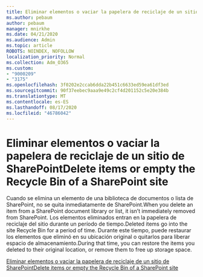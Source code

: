 ```yaml
---
title: Eliminar elementos o vaciar la papelera de reciclaje de un sitio de SharePoint
ms.author: pebaum
author: pebaum
manager: mnirkhe
ms.date: 04/21/2020
ms.audience: Admin
ms.topic: article
ROBOTS: NOINDEX, NOFOLLOW
localization_priority: Normal
ms.collection: Adm_O365
ms.custom:
- "9000209"
- "3175"
ms.openlocfilehash: 3f0202e2ccab6dda22b451c6633ed59ea61df3ed
ms.sourcegitcommit: 90f37eebec9aaa9e49c2cf4d201152c5e20e384b
ms.translationtype: MT
ms.contentlocale: es-ES
ms.lasthandoff: 08/17/2020
ms.locfileid: "46786042"
---
```

# <a name="delete-items-or-empty-the-recycle-bin-of-a-sharepoint-site"></a><span data-ttu-id="0bab9-102">Eliminar elementos o vaciar la papelera de reciclaje de un sitio de SharePoint</span><span class="sxs-lookup"><span data-stu-id="0bab9-102">Delete items or empty the Recycle Bin of a SharePoint site</span></span> 

<span data-ttu-id="0bab9-103">Cuando se elimina un elemento de una biblioteca de documentos o lista de SharePoint, no se quita inmediatamente de SharePoint.</span><span class="sxs-lookup"><span data-stu-id="0bab9-103">When you delete an item from a SharePoint document library or list, it isn’t immediately removed from SharePoint.</span></span> <span data-ttu-id="0bab9-104">Los elementos eliminados entran en la papelera de reciclaje del sitio durante un período de tiempo.</span><span class="sxs-lookup"><span data-stu-id="0bab9-104">Deleted items go into the site Recycle Bin for a period of time.</span></span> <span data-ttu-id="0bab9-105">Durante este tiempo, puede restaurar los elementos que eliminó en su ubicación original o quitarlos para liberar espacio de almacenamiento.</span><span class="sxs-lookup"><span data-stu-id="0bab9-105">During that time, you can restore the items you deleted to their original location, or remove them to free up storage space.</span></span>

[<span data-ttu-id="0bab9-106">Eliminar elementos o vaciar la papelera de reciclaje de un sitio de SharePoint</span><span class="sxs-lookup"><span data-stu-id="0bab9-106">Delete items or empty the Recycle Bin of a SharePoint site</span></span>](https://support.office.com/article/2e713599-d13e-40d6-96dc-66f0a366f74e)